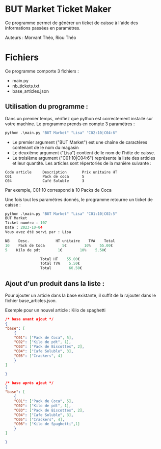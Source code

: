 # BUT Market Ticket Maker

Ce programme permet de générer un ticket de caisse à l'aide des informations passées en paramètres.

Auteurs : Morvant Théo, Riou Théo


# Fichiers
Ce programme comporte 3 fichiers :
- main.py
- nb_tickets.txt
- base_articles.json


## Utilisation du programme :

Dans un premier temps, vérifiez que python est correctement installé sur votre machine.
Le programme prends en compte 3 paramètres :

```python
python .\main.py "BUT Market" "Lisa" "C02:10|C04:6"
```
- Le premier argument ("BUT Market") est une chaîne de caractères contenant de le nom du magasin
- Le deuxième argument ("Lisa") contient de le nom de l'hôte de caisse.
- Le troisième argument ("C01:10|C04:6") représente la liste des articles et leur quantité. Les articles sont répertoriés de la manière suivante :

```
Code article     Description       Prix unitaire HT
C01              Pack de coca      5 
C04              Café Soluble      3 
```

Par exemple, C01:10 correspond à 10 Packs de Coca

Une fois tout les paramètres donnés, le programme retourne un ticket de caisse :

```python
python .\main.py "BUT Market" "Lisa" "C01:10|C02:5"
BUT Market
Ticket numéro : 107
Date : 2023-10-04
Vous avez été servi par : Lisa

NB    Desc.            HT unitaire    TVA    Total
10    Pack de Coca        5€        10%    55.00€
5    Kilo de pdt        1€        10%    5.50€

                Total HT    55.00€
                Total TVA    5.50€
                Total        60.50€

```

## Ajout d'un produit dans la liste :

Pour ajouter un article dans la base existante, il suffit de la rajouter dans le fichier base_articles.json.

Exemple pour un nouvel article : Kilo de spaghetti

```json
/* base avant ajout */
{
"base": [ 
    {
    "C01": ["Pack de Coca", 5],
    "C02": ["Kilo de pdt", 1],
    "C03": ["Pack de Biscottes", 2],
    "C04": ["Cafe Soluble", 3],
    "C05": ["Crackers", 4]
    }
]

}
```

```json
/* base après ajout */
{
"base": [ 
    {
    "C01": ["Pack de Coca", 5],
    "C02": ["Kilo de pdt", 1],
    "C03": ["Pack de Biscottes", 2],
    "C04": ["Cafe Soluble", 3],
    "C05": ["Crackers", 4],
    "C06": ["Kilo de Spaghetti",1]
    }
]

}
```